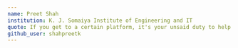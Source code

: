 ```yaml
---
name: Preet Shah
institution: K. J. Somaiya Institute of Engineering and IT
quote: If you get to a certain platform, it's your unsaid duty to help others reach the same in lesser time
github_user: shahpreetk
---
```

